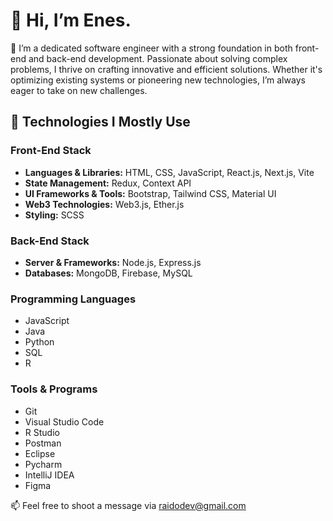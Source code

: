 # 👋 Hi, I’m Enes.

🚀 I’m a dedicated software engineer with a strong foundation in both front-end and back-end development. Passionate about solving complex problems, I thrive on crafting innovative and efficient solutions. Whether it's optimizing existing systems or pioneering new technologies, I’m always eager to take on new challenges.

## 🚩 Technologies I Mostly Use

### Front-End Stack
- **Languages & Libraries:** HTML, CSS, JavaScript, React.js, Next.js, Vite
- **State Management:** Redux, Context API
- **UI Frameworks & Tools:** Bootstrap, Tailwind CSS, Material UI
- **Web3 Technologies:** Web3.js, Ether.js
- **Styling:** SCSS

### Back-End Stack
- **Server & Frameworks:** Node.js, Express.js
- **Databases:** MongoDB, Firebase, MySQL

### Programming Languages
- JavaScript
- Java
- Python
- SQL
- R

### Tools & Programs
- Git
- Visual Studio Code
- R Studio
- Postman
- Eclipse
- Pycharm
- IntelliJ IDEA
- Figma

📫 Feel free to shoot a message via [raidodev@gmail.com](mailto:raidodev@gmail.com)

